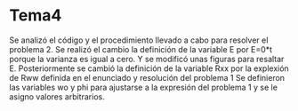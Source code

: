 # Tema4
Se analizó el código y el procedimiento llevado a cabo para resolver el problema 2.
Se realizó el cambio la definición de la variable E por E=0*t porque la varianza es igual a cero. Y se modificó unas figuras para resaltar E. 
Posteriormente se cambió la definición de la variable Rxx por la explexión de Rww definida en el enunciado y resolución del problema 1
Se definieron las variables wo y phi para ajustarse a la expresión del problema 1 y se le asigno valores arbitrarios. 
